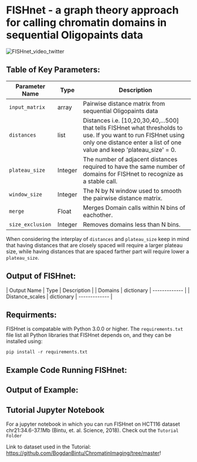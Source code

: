 # FISHnet - a graph theory approach for calling chromatin domains in sequential Oligopaints data

![FISHnet_video_twitter](https://github.com/user-attachments/assets/e5f2aff0-ad25-4568-83d6-3082c8dc7f60)


## Table of Key Parameters:

| Parameter Name  | Type | Description |
| ------------- | ------------- |  ------------- |
| `input_matrix`| array | Pairwise distance matrix from sequential Oligopaints data |
| `distances`  |  list | Distances i.e. [10,20,30,40,...500] that tells FISHnet what thresholds to use. If you want to run FISHnet using only one distance enter a list of one value and keep 'plateau_size' = 0.|
| `plateau_size` | Integer  | The number of adjacent distances required to have the same number of domains for FISHnet to recognize as a stable call. |
| `window_size`  | Integer  |  The N by N window used to smooth the pairwise distance matrix.  |
| `merge`  |  Float | Merges Domain calls within N bins of eachother.   |
| `size_exclusion`  | Integer | Removes domains less than N bins. |

When considering the interplay of `distances` and `plateau_size` keep in mind that having distances that are closely spaced will require a larger plateau size, while having distances that are spaced farther part will require lower a `plateau_size`.

## Output of FISHnet:

| Output Name  | Type | Description |
| Domains | dictionary |  ------------- |
| Distance_scales | dictionary |  ------------- |


## Requirments:

FISHnet is compatable with Python 3.0.0 or higher. The `requirements.txt` file list all Python libraries that FISHnet depends on, and they can be installed using:

```
pip install -r requirements.txt
```


## Example Code Running FISHnet:




## Output of Example:




## Tutorial Jupyter Notebook

For a jupyter notebook in which you can run FISHnet on HCT116 dataset chr21:34.6-37.1Mb (Bintu, et. al. Science, 2018). Check out the `Tutorial Folder`


 Link to dataset used in the Tutorial: https://github.com/BogdanBintu/ChromatinImaging/tree/master!

